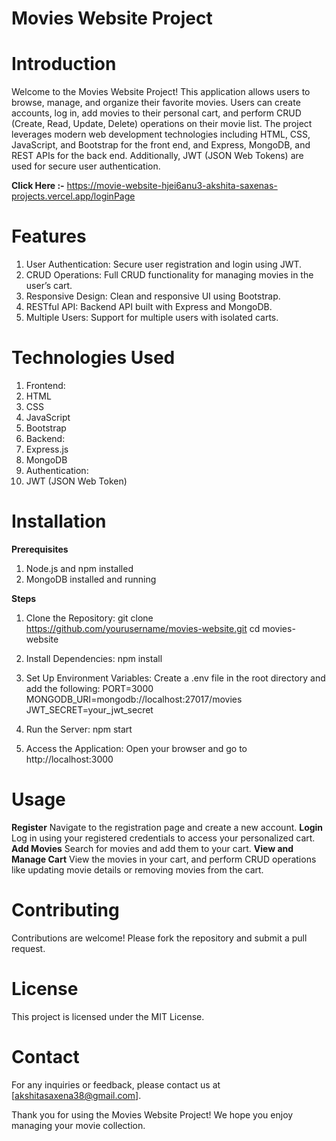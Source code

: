 # Movies Website Project
# Introduction
Welcome to the Movies Website Project! This application allows users to browse, manage, and organize their favorite movies. Users can create accounts, log in, add movies to their personal cart, and perform CRUD (Create, Read, Update, Delete) operations on their movie list. The project leverages modern web development technologies including HTML, CSS, JavaScript, and Bootstrap for the front end, and Express, MongoDB, and REST APIs for the back end. Additionally, JWT (JSON Web Tokens) are used for secure user authentication.

**Click Here :-** https://movie-website-hjei6anu3-akshita-saxenas-projects.vercel.app/loginPage

# Features
1. User Authentication: Secure user registration and login using JWT.
2. CRUD Operations: Full CRUD functionality for managing movies in the user’s cart.
3. Responsive Design: Clean and responsive UI using Bootstrap.
4. RESTful API: Backend API built with Express and MongoDB.
5. Multiple Users: Support for multiple users with isolated carts.
   
# Technologies Used
1. Frontend:
2. HTML
3. CSS
4. JavaScript
5. Bootstrap
6. Backend:
7. Express.js
8. MongoDB
9. Authentication:
10. JWT (JSON Web Token)
    
# Installation
**Prerequisites**
1. Node.js and npm installed
2. MongoDB installed and running
   
**Steps**
1. Clone the Repository:
   git clone https://github.com/yourusername/movies-website.git
   cd movies-website
   
2. Install Dependencies:
   npm install
   
3. Set Up Environment Variables:
   Create a .env file in the root directory and add the following:
   PORT=3000
   MONGODB_URI=mongodb://localhost:27017/movies
   JWT_SECRET=your_jwt_secret
   
4. Run the Server:
   npm start
   
5. Access the Application:
   Open your browser and go to http://localhost:3000

# Usage
**Register**
  Navigate to the registration page and create a new account.
**Login**
  Log in using your registered credentials to access your personalized cart.
**Add Movies**
  Search for movies and add them to your cart.
**View and Manage Cart**
  View the movies in your cart, and perform CRUD operations like updating movie details or removing movies from the cart.
  
# Contributing
Contributions are welcome! Please fork the repository and submit a pull request.

# License
This project is licensed under the MIT License.

# Contact
For any inquiries or feedback, please contact us at [akshitasaxena38@gmail.com].

Thank you for using the Movies Website Project! We hope you enjoy managing your movie collection.
